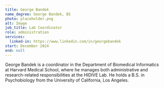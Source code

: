 ```yaml
---
title: George Bandek
name_degree: George Bandek, BS
photo: placeholder.png
alt: Image
job_title: Lab Coordinator
role: administration
services:
  linked-in: https://www.linkedin.com/in/georgebandek
start: December 2024
end: null
---
```

George Bandek is a coordinator in the Department of Biomedical Informatics at Harvard Medical School, where he manages both administrative and research-related responsibilities at the HIDIVE Lab. He holds a B.S. in Psychobiology from the University of California, Los Angeles.
